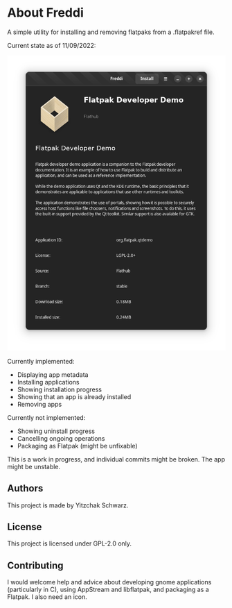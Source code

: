 # About Freddi
A simple utility for installing and removing flatpaks from a .flatpakref file.

Current state as of 11/09/2022:

![Image](Freddi-2022.09.11.png)

Currently implemented:
* Displaying app metadata
* Installing applications
* Showing installation progress
* Showing that an app is already installed
* Removing apps

Currently not implemented:
* Showing uninstall progress
* Cancelling ongoing operations
* Packaging as Flatpak (might be unfixable)

This is a work in progress, and individual commits might be broken. The app might be unstable.

## Authors

This project is made by Yitzchak Schwarz.

## License

This project is licensed under GPL-2.0 only.

## Contributing

I would welcome help and advice about developing gnome applications (particularly in C), using AppStream and libflatpak, and packaging as a Flatpak. I also need an icon.
